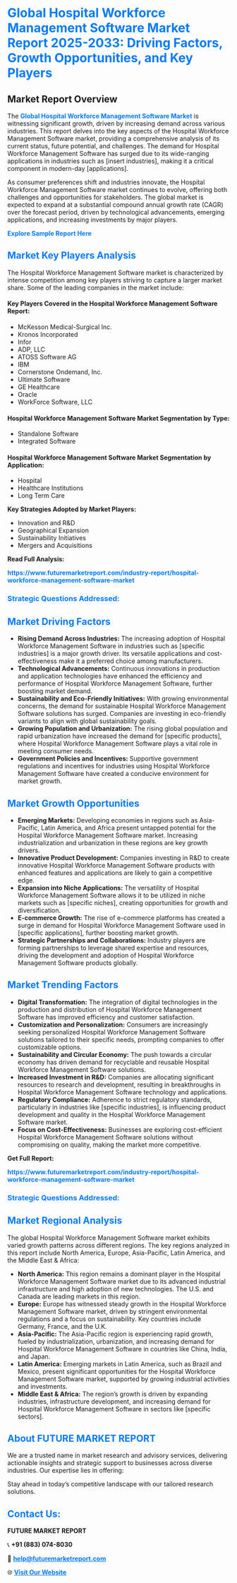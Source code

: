 <h1 style="color: #007BFF;">Global Hospital Workforce Management Software Market Report 2025-2033: Driving Factors, Growth Opportunities, and Key Players</h1>

<section id="overview">
<h2>Market Report Overview</h2>
<p>The <a href="https://www.futuremarketreport.com/industry-report/hospital-workforce-management-software-market" style="color: #007BFF; text-decoration: none;"><strong>Global Hospital Workforce Management Software Market</strong></a> is witnessing significant growth, driven by increasing demand across various industries. This report delves into the key aspects of the Hospital Workforce Management Software market, providing a comprehensive analysis of its current status, future potential, and challenges. The demand for Hospital Workforce Management Software has surged due to its wide-ranging applications in industries such as [insert industries], making it a critical component in modern-day [applications].</p>
<p>As consumer preferences shift and industries innovate, the Hospital Workforce Management Software market continues to evolve, offering both challenges and opportunities for stakeholders. The global market is expected to expand at a substantial compound annual growth rate (CAGR) over the forecast period, driven by technological advancements, emerging applications, and increasing investments by major players.</p>
</section>

<section id="overview">
<p><a href="https://www.futuremarketreport.com/request-sample/reportId=54151" style="color: #007BFF; text-decoration: none;"><strong>Explore Sample Report Here</strong></a></p>
</section>

<section id="key-players">
<h2 style="color: #007BFF;">Market Key Players Analysis</h2>
<p>The Hospital Workforce Management Software market is characterized by intense competition among key players striving to capture a larger market share. Some of the leading companies in the market include:</p>
<h4>Key Players Covered in the Hospital Workforce Management Software Report:</h4>
<ul><li>McKesson Medical-Surgical Inc.</li><li>Kronos Incorporated</li><li>Infor</li><li>ADP, LLC</li><li>ATOSS Software AG</li><li>IBM</li><li>Cornerstone Ondemand, Inc.</li><li>Ultimate Software</li><li>GE Healthcare</li><li>Oracle</li><li>WorkForce Software, LLC</li></ul>
<h4>Hospital Workforce Management Software Market Segmentation by Type:</h4>
<ul><li>Standalone Software</li><li>Integrated Software</li></ul>

<h4>Hospital Workforce Management Software Market Segmentation by Application:</h4>
<ul><li>Hospital</li><li>Healthcare Institutions</li><li>Long Term Care</li></ul>
<p><strong>Key Strategies Adopted by Market Players:</strong></p>
<ul>
<li>Innovation and R&D</li>
<li>Geographical Expansion</li>
<li>Sustainability Initiatives</li>
<li>Mergers and Acquisitions</li>
</ul>
</section>

<section>
<p><strong>Read Full Analysis: </strong></p><a href="https://www.futuremarketreport.com/industry-report/hospital-workforce-management-software-market" style="color: #007BFF; text-decoration: none;"><strong>https://www.futuremarketreport.com/industry-report/hospital-workforce-management-software-market</strong></a>
<h3 style="color: #007BFF;">Strategic Questions Addressed:</h3>
</section>

<section id="driving-factors">
<h2 style="color: #007BFF;">Market Driving Factors</h2>
<ul>
<li><strong>Rising Demand Across Industries:</strong> The increasing adoption of Hospital Workforce Management Software in industries such as [specific industries] is a major growth driver. Its versatile applications and cost-effectiveness make it a preferred choice among manufacturers.</li>
<li><strong>Technological Advancements:</strong> Continuous innovations in production and application technologies have enhanced the efficiency and performance of Hospital Workforce Management Software, further boosting market demand.</li>
<li><strong>Sustainability and Eco-Friendly Initiatives:</strong> With growing environmental concerns, the demand for sustainable Hospital Workforce Management Software solutions has surged. Companies are investing in eco-friendly variants to align with global sustainability goals.</li>
<li><strong>Growing Population and Urbanization:</strong> The rising global population and rapid urbanization have increased the demand for [specific products], where Hospital Workforce Management Software plays a vital role in meeting consumer needs.</li>
<li><strong>Government Policies and Incentives:</strong> Supportive government regulations and incentives for industries using Hospital Workforce Management Software have created a conducive environment for market growth.</li>
</ul>
</section>

<section id="growth-opportunities">
<h2 style="color: #007BFF;">Market Growth Opportunities</h2>
<ul>
<li><strong>Emerging Markets:</strong> Developing economies in regions such as Asia-Pacific, Latin America, and Africa present untapped potential for the Hospital Workforce Management Software market. Increasing industrialization and urbanization in these regions are key growth drivers.</li>
<li><strong>Innovative Product Development:</strong> Companies investing in R&D to create innovative Hospital Workforce Management Software products with enhanced features and applications are likely to gain a competitive edge.</li>
<li><strong>Expansion into Niche Applications:</strong> The versatility of Hospital Workforce Management Software allows it to be utilized in niche markets such as [specific niches], creating opportunities for growth and diversification.</li>
<li><strong>E-commerce Growth:</strong> The rise of e-commerce platforms has created a surge in demand for Hospital Workforce Management Software used in [specific applications], further boosting market growth.</li>
<li><strong>Strategic Partnerships and Collaborations:</strong> Industry players are forming partnerships to leverage shared expertise and resources, driving the development and adoption of Hospital Workforce Management Software products globally.</li>
</ul>
</section>

<section id="trending-factors">
<h2 style="color: #007BFF;">Market Trending Factors</h2>
<ul>
<li><strong>Digital Transformation:</strong> The integration of digital technologies in the production and distribution of Hospital Workforce Management Software has improved efficiency and customer satisfaction.</li>
<li><strong>Customization and Personalization:</strong> Consumers are increasingly seeking personalized Hospital Workforce Management Software solutions tailored to their specific needs, prompting companies to offer customizable options.</li>
<li><strong>Sustainability and Circular Economy:</strong> The push towards a circular economy has driven demand for recyclable and reusable Hospital Workforce Management Software solutions.</li>
<li><strong>Increased Investment in R&D:</strong> Companies are allocating significant resources to research and development, resulting in breakthroughs in Hospital Workforce Management Software technology and applications.</li>
<li><strong>Regulatory Compliance:</strong> Adherence to strict regulatory standards, particularly in industries like [specific industries], is influencing product development and quality in the Hospital Workforce Management Software market.</li>
<li><strong>Focus on Cost-Effectiveness:</strong> Businesses are exploring cost-efficient Hospital Workforce Management Software solutions without compromising on quality, making the market more competitive.</li>
</ul>
</section>

<section>
<p><strong>Get Full Report: </strong></p><a href="https://www.futuremarketreport.com/industry-report/hospital-workforce-management-software-market" style="color: #007BFF; text-decoration: none;"><strong>https://www.futuremarketreport.com/industry-report/hospital-workforce-management-software-market</strong></a>
<h3 style="color: #007BFF;">Strategic Questions Addressed:</h3>
</section>


<section id="regional-analysis">
<h2 style="color: #007BFF;">Market Regional Analysis</h2>
<p>The global Hospital Workforce Management Software market exhibits varied growth patterns across different regions. The key regions analyzed in this report include North America, Europe, Asia-Pacific, Latin America, and the Middle East & Africa:</p>
<ul>
<li><strong>North America:</strong> This region remains a dominant player in the Hospital Workforce Management Software market due to its advanced industrial infrastructure and high adoption of new technologies. The U.S. and Canada are leading markets in this region.</li>
<li><strong>Europe:</strong> Europe has witnessed steady growth in the Hospital Workforce Management Software market, driven by stringent environmental regulations and a focus on sustainability. Key countries include Germany, France, and the U.K.</li>
<li><strong>Asia-Pacific:</strong> The Asia-Pacific region is experiencing rapid growth, fueled by industrialization, urbanization, and increasing demand for Hospital Workforce Management Software in countries like China, India, and Japan.</li>
<li><strong>Latin America:</strong> Emerging markets in Latin America, such as Brazil and Mexico, present significant opportunities for the Hospital Workforce Management Software market, supported by growing industrial activities and investments.</li>
<li><strong>Middle East & Africa:</strong> The region’s growth is driven by expanding industries, infrastructure development, and increasing demand for Hospital Workforce Management Software in sectors like [specific sectors].</li>
</ul>
</section>

<footer>
<h2 style="color: #007BFF;">About FUTURE MARKET REPORT</h2>
<p>We are a trusted name in market research and advisory services, delivering actionable insights and strategic support to businesses across diverse industries. Our expertise lies in offering:</p>

<p>Stay ahead in today’s competitive landscape with our tailored research solutions.</p>

<h2 style="color: #007BFF;">Contact Us:</h2>
<p><strong>FUTURE MARKET REPORT</strong></p>
<p>📞 <strong>+91 (883) 074-8030</strong></p>
<p>📧 <strong><a href="mailto:help@futuremarketreport.com" style="color: #007BFF;">help@futuremarketreport.com</a></strong></p>
<p>🌐 <strong><a href="https://www.futuremarketreport.com/" style="color: #007BFF;">Visit Our Website</a></strong></p>
</footer>